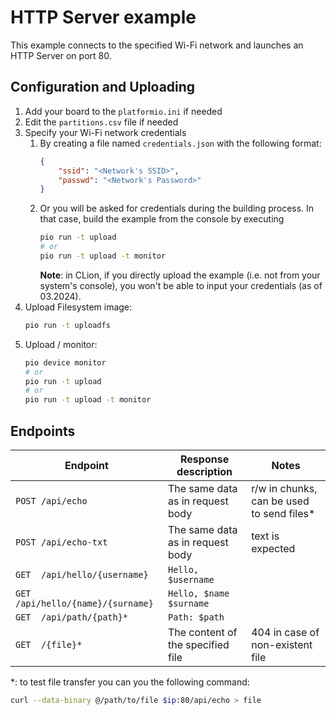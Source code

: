 # HTTP Server example

This example connects to the specified Wi-Fi network and launches an HTTP Server on port 80.

## Configuration and Uploading

1. Add your board to the `platformio.ini` if needed
2. Edit the `partitions.csv` file if needed
3. Specify your Wi-Fi network credentials
   1. By creating a file named `credentials.json` with the following format:
      ```json
      {
          "ssid": "<Network's SSID>",
          "passwd": "<Network's Password>"
      }
      ```
   2. Or you will be asked for credentials during the building process. In that case, build the example
      from the console by executing
      ```bash
      pio run -t upload
      # or
      pio run -t upload -t monitor
      ```
      **Note**: in CLion, if you directly upload the example (i.e. not from your system's console), you won't be able
      to input your credentials (as of 03.2024).
4. Upload Filesystem image:
   ```bash
   pio run -t uploadfs
   ```
5. Upload / monitor:
   ```bash
   pio device monitor
   # or
   pio run -t upload
   # or
   pio run -t upload -t monitor
   ```

## Endpoints

| Endpoint                           | Response description              | Notes                                     |
|------------------------------------|-----------------------------------|-------------------------------------------|
| `POST /api/echo`                   | The same data as in request body  | r/w in chunks, can be used to send files* |
| `POST /api/echo-txt`               | The same data as in request body  | text is expected                          |
| `GET  /api/hello/{username}`       | `Hello, $username`                |                                           |
| `GET  /api/hello/{name}/{surname}` | `Hello, $name $surname`           |                                           |
| `GET  /api/path/{path}*`           | `Path: $path`                     |                                           |
| `GET  /{file}*`                    | The content of the specified file | 404 in case of non-existent file          |

*: to test file transfer you can you the following command:

```bash
curl --data-binary @/path/to/file $ip:80/api/echo > file
```
